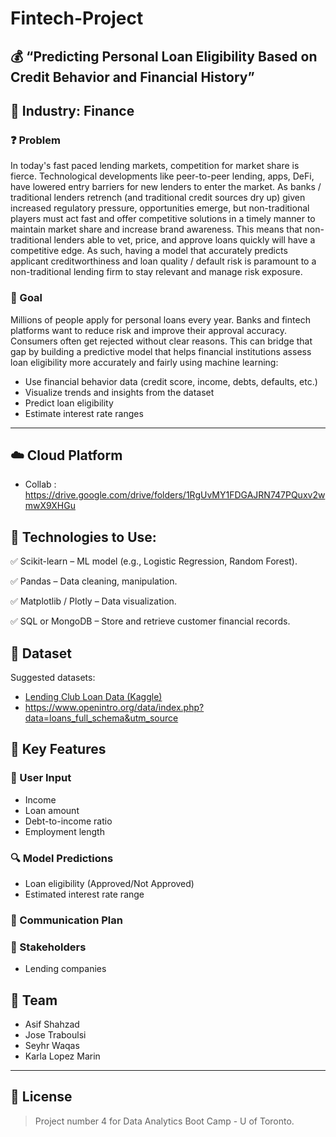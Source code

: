 # Fintech-Project

## 💰 “Predicting Personal Loan Eligibility Based on Credit Behavior and Financial History”

## 📍 Industry: Finance

### ❓ Problem
In today's fast paced lending markets, competition for market share is fierce. Technological developments like peer-to-peer lending, apps, DeFi, have lowered entry barriers for new lenders to enter the market. As banks / traditional lenders retrench (and traditional credit sources dry up) given increased regulatory pressure, opportunities emerge, but non-traditional players must act fast and offer competitive solutions in a timely manner to maintain market share and increase brand awareness. This means that non-traditional lenders able to vet, price, and approve loans quickly will have a competitive edge. As such, having a model that accurately predicts  applicant creditworthiness and loan quality / default risk is paramount to a non-traditional lending firm to stay relevant and manage risk exposure.


### 🎯 Goal
Millions of people apply for personal loans every year. Banks and fintech platforms want to reduce risk and improve their approval accuracy. Consumers often get rejected without clear reasons. This can bridge that gap by building a predictive model that helps financial institutions assess loan eligibility more accurately and fairly using machine learning:

- Use financial behavior data (credit score, income, debts, defaults, etc.)
- Visualize trends and insights from the dataset
- Predict loan eligibility
- Estimate interest rate ranges

---
## ☁️ Cloud Platform
  - Collab : https://drive.google.com/drive/folders/1RgUvMY1FDGAJRN747PQuxv2wmwX9XHGu

## 🔧 Technologies to Use:
✅ Scikit-learn – ML model (e.g., Logistic Regression, Random Forest).

✅ Pandas – Data cleaning, manipulation.

✅ Matplotlib / Plotly – Data visualization.

✅ SQL or MongoDB – Store and retrieve customer financial records.



## 📂 Dataset
Suggested datasets:
- [Lending Club Loan Data (Kaggle)](https://www.kaggle.com/datasets/wordsforthewise/lending-club)
- https://www.openintro.org/data/index.php?data=loans_full_schema&utm_source

## 🧠 Key Features

### 🔢 User Input
- Income  
- Loan amount  
- Debt-to-income ratio  
- Employment length  
  

### 🔍 Model Predictions
- Loan eligibility (Approved/Not Approved)
- Estimated interest rate range


### 📣 Communication Plan



### 👥 Stakeholders
- Lending companies

## 👥 Team
>
- Asif Shahzad
- Jose Traboulsi
- Seyhr Waqas
- Karla Lopez Marin
---

## 📄 License
> Project number 4 for Data Analytics Boot Camp - U of Toronto.


